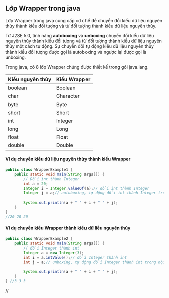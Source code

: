 ## Lớp Wrapper trong java

Lớp Wrapper trong java cung cấp cơ chế để chuyển đổi kiểu dữ liệu nguyên thủy thành kiểu đối tượng và từ đối tượng thành kiểu dữ liệu nguyên thủy.

Từ J2SE 5.0, tính năng **autoboxing** và **unboxing** chuyển đổi kiểu dữ liệu nguyên thủy thành kiểu đối tượng và từ đối tượng thành kiểu dữ liệu nguyên thủy một cách tự động. Sự chuyển đổi tự động kiểu dữ liệu nguyên thủy thành kiểu đối tượng được gọi là autoboxing và ngược lại được gọi là unboxing.

Trong java, có 8 lớp Wrapper chúng được thiết kế trong gói java.lang.

| Kiểu nguyên thủy | Kiểu Wrapper |
| :--------------- | :----------- |
| boolean          | Boolean      |
| char             | Character    |
| byte             | Byte         |
| short            | Short        |
| int              | Integer      |
| long             | Long         |
| float            | Float        |
| double           | Double       |

#### Ví dụ chuyển kiểu dữ liệu nguyên thủy thành kiểu Wrapper

```java
public class WrapperExample1 {
    public static void main(String args[]) {
        // Đổi int thành Integer
        int a = 20;
        Integer i = Integer.valueOf(a);// đổi int thành Integer
        Integer j = a;// autoboxing, tự động đổi int thành Integer trong nội bộ trình biên dịch
 
        System.out.println(a + " " + i + " " + j);
    }
}
//20 20 20
```

#### Ví dụ chuyển kiểu Wrapper thành kiểu dữ liểu nguyên thủy

```java
public class WrapperExample2 {
    public static void main(String args[]) {
        // đổi Integer thành int
        Integer a = new Integer(3);
        int i = a.intValue();// đổi Integer thành int
        int j = a;// unboxing, tự động đổi Integer thành int trong nội bộ trình biên dịch
 
        System.out.println(a + " " + i + " " + j);
    }
} //3 3 3
```

//